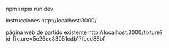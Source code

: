 npm i
npm run dev

instrucciones
http://localhost:3000/

página web de partido existente
http://localhost:3000/fixture?id_fixture=5e26ee83051cdb17fccd88bf